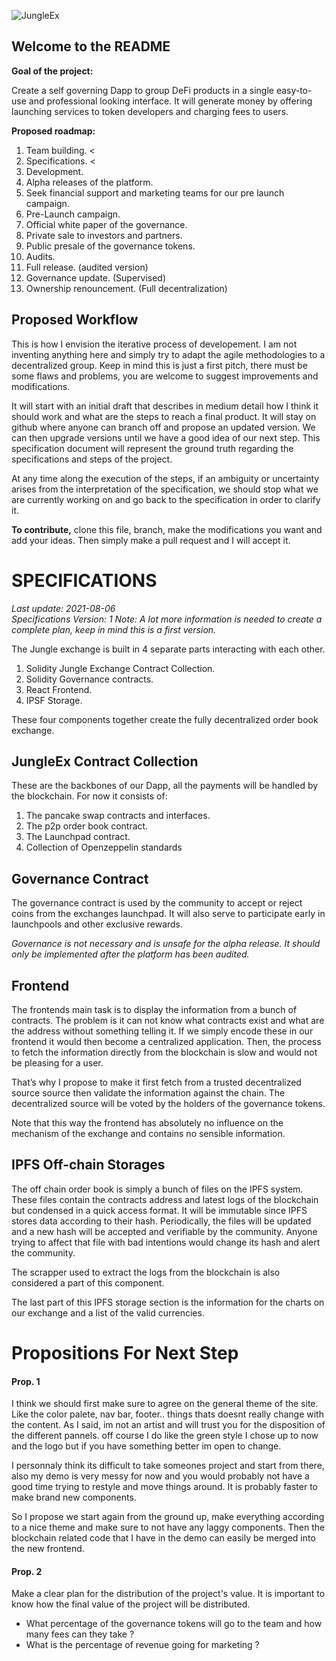 ![JungleEx](https://ipfs.io/ipfs/QmSqktoxt6VagJt7azEmxCqKm8C7GbyjWeaREEeFbvvGtz "Logo Title Text 1")

Welcome to the README
---
**Goal of the project:**

Create a self governing Dapp to group DeFi products in a single easy-to-use and professional looking interface. It will generate money by offering launching services to token developers and charging fees to users.

**Proposed roadmap:** 
1. Team building.   <
2. Specifications.  <
3. Development.
4. Alpha releases of the platform.
5. Seek financial support and marketing teams for our pre launch campaign.
6. Pre-Launch campaign.
7. Official white paper of the governance.
8. Private sale to investors and partners.
9. Public presale of the governance tokens.
10. Audits.
11. Full release. (audited version)
12. Governance update. (Supervised)
13. Ownership renouncement. (Full decentralization)

Proposed Workflow
-----------------
This is how I envision the iterative process of developement. I am not inventing anything here and simply try to adapt the agile methodologies to a decentralized group. Keep in mind this is just a first pitch, there must be some flaws and problems, you are welcome to suggest improvements and modifications.

It will start with an initial draft that describes in medium detail how I think it should work and what are the steps to reach a final product. It will stay on github where anyone can branch off and propose an updated version. We can then upgrade versions until we have a good idea of our next step. This specification document will represent the ground truth regarding the specifications and steps of the project. 
 
At any time along the execution of the steps, if an ambiguity or uncertainty arises from the interpretation of the specification, we should stop what we are currently working on and go back to the specification in order to clarify it.

**To contribute,** clone this file, branch, make the modifications you want and add your ideas. Then simply make a pull request and I will accept it.

SPECIFICATIONS
==============
*Last update: 2021-08-06  
Specifications Version: 1
Note: A lot more information is needed to create a complete plan, keep in mind this is a first version.*

The Jungle exchange is built in 4 separate parts interacting with each other. 
1. Solidity Jungle Exchange Contract Collection.
2. Solidity Governance contracts. 
3. React Frontend.
4. IPSF Storage.

These four components together create the fully decentralized order book exchange.

JungleEx Contract Collection
---
These are the backbones of our Dapp, all the payments will be handled by the blockchain. For now it consists of: 
1. The pancake swap contracts and interfaces.
2. The p2p order book contract.
3. The Launchpad contract.
4. Collection of Openzeppelin standards

Governance Contract
---
The governance contract is used by the community to accept or reject coins from the exchanges launchpad. It will also serve to participate early in launchpools and other exclusive rewards. 

*Governance is not necessary and is unsafe for the alpha release. It should only be implemented after the platform has been audited.*

Frontend
---
The frontends main task is to display the information from a bunch of contracts. The problem is it can not know what contracts exist and what are the address without something telling it. If we simply encode these in our frontend it would then become a centralized application. Then, the process to fetch the information directly from the blockchain is slow and would not be pleasing for a user. 

That’s why I propose to make it first fetch from a trusted decentralized source source then validate the information against the chain. The decentralized source will be voted by the holders of the governance tokens.

Note that this way the frontend has absolutely no influence on the mechanism of the exchange and contains no sensible information.

IPFS Off-chain Storages
---
The off chain order book is simply a bunch of files on the IPFS system. These files contain the contracts address and latest logs of the blockchain but condensed in a quick access format. It will be immutable since IPFS stores data according to their hash. Periodically, the files will be updated and a new hash will be accepted and verifiable by the community. Anyone trying to affect that file with bad intentions would change its hash and alert the community. 

The scrapper used to extract the logs from the blockchain is also considered a part of this component. 

The last part of this IPFS storage section is the information for the charts on our exchange and a list of the valid currencies.

Propositions For Next Step
===
#### Prop. 1  
I think we should first make sure to agree on the general theme of the site. Like the color palete, nav bar, footer.. things thats doesnt really change with the content. As I said, im not an artist and will trust you for the disposition of the different pannels. off course I do like the green style I chose up to now and the logo but if you have something better im open to change.

I personnaly think its difficult to take someones project and start from there, also my demo is very messy for now and you would probably not have a good time trying to restyle and move things around. It is probably faster to make brand new components.

So I propose we start again from the ground up, make everything according to a nice theme and make sure to not have any laggy components. Then the blockchain related code that I have in the demo can easily be merged into the new frontend.

#### Prop. 2  
Make a clear plan for the distribution of the project's value. It is important to know how the final value of the project will be distributed. 
- What percentage of the governance tokens will go to the team and how many fees can they take ?
- What is the percentage of revenue going for marketing ?











